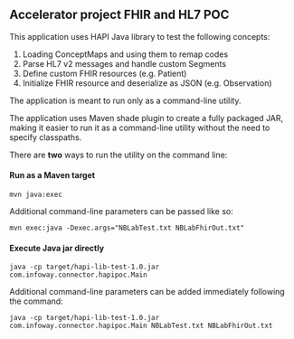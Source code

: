 ## Accelerator project FHIR and HL7 POC

This application uses HAPI Java library to test the following concepts:
 1. Loading ConceptMaps and using them to remap codes
 1. Parse HL7 v2 messages and handle custom Segments
 1. Define custom FHIR resources (e.g. Patient)
 1. Initialize FHIR resource and deserialize as JSON (e.g. Observation)
 
The application is meant to run only as a command-line utility.

The application uses Maven shade plugin to create a fully packaged JAR, making it easier to run it as a command-line utility without the need to specify classpaths.

There are **two** ways to run the utility on the command line:

#### Run as a Maven target
`mvn java:exec`

Additional command-line parameters can be passed like so:

`mvn exec:java -Dexec.args="NBLabTest.txt NBLabFhirOut.txt"`     

#### Execute Java jar directly

`java -cp target/hapi-lib-test-1.0.jar com.infoway.connector.hapipoc.Main`

Additional command-line parameters can be added immediately following the command:

`java -cp target/hapi-lib-test-1.0.jar com.infoway.connector.hapipoc.Main NBLabTest.txt NBLabFhirOut.txt`
